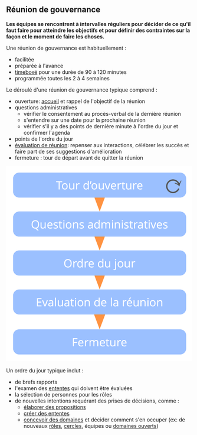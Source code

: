 ## Réunion de gouvernance

<summary>
<strong>Les équipes se rencontrent à intervalles réguliers pour décider de ce qu'il faut faire pour atteindre les objectifs et pour définir des contraintes sur la façon et le moment de faire les choses.</strong>
</summary>

Une réunion de gouvernance est habituellement :

- facilitée 
- préparée à l'avance 
- [timeboxé](section:timebox-activities) pour une durée de 90 à 120 minutes
- programmée toutes les 2 à 4 semaines

Le déroulé d'une réunion de gouvernance typique comprend :

- ouverture: [accueil](section:check-in) et rappel de l'objectif de la réunion
- questions administratives 
    - vérifier le consentement au procès-verbal de la dernière réunion
    - s'entendre sur une date pour la prochaine réunion
    - vérifier s'il y a des points de dernière minute à l'ordre du jour et confirmer l'agenda
- points de l'ordre du jour 
- [évaluation de réunion](section:evaluate-meetings): repenser aux interactions, célébrer les succès et faire part de ses suggestions d'amélioration
- fermeture : tour de départ avant de quitter la réunion

![Phases d'une réunion de gouvernance](img/meetings/governance-meeting.png)

Un ordre du jour typique inclut :

- de brefs rapports 
- l'examen des [ententes](glossary:agreement) qui doivent être évaluées
- la sélection de personnes pour les rôles 
- de nouvelles intentions requérant des prises de décisions, comme : 
    - [élaborer des propositions](section:co-create-proposals)
    - [créer des ententes](section:consent-decision-making)
    - [concevoir des domaines](section:clarify-domains) et décider comment s'en occuper (ex: de nouveaux [rôles](section:role), [cercles](section:circle), équipes ou [domaines ouverts](section:open-domain))